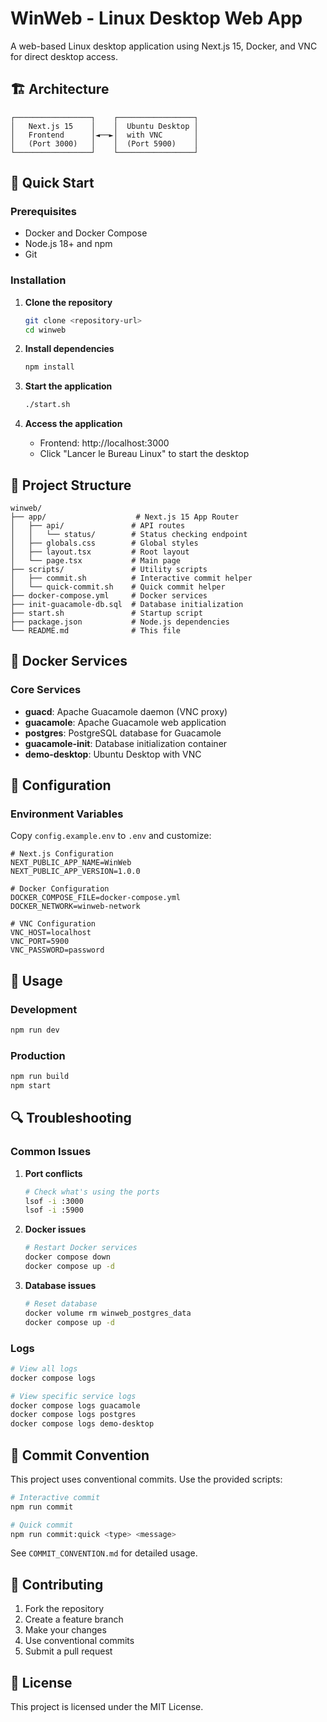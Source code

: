# WinWeb - Linux Desktop Web App

A web-based Linux desktop application using Next.js 15, Docker, and VNC for direct desktop access.

## 🏗️ Architecture

```
┌─────────────────┐    ┌─────────────────┐
│   Next.js 15    │    │  Ubuntu Desktop │
│   Frontend      │◄──►│  with VNC       │
│   (Port 3000)   │    │  (Port 5900)    │
└─────────────────┘    └─────────────────┘
```

## 🚀 Quick Start

### Prerequisites

- Docker and Docker Compose
- Node.js 18+ and npm
- Git

### Installation

1. **Clone the repository**

   ```bash
   git clone <repository-url>
   cd winweb
   ```

2. **Install dependencies**

   ```bash
   npm install
   ```

3. **Start the application**

   ```bash
   ./start.sh
   ```

4. **Access the application**
   - Frontend: http://localhost:3000
   - Click "Lancer le Bureau Linux" to start the desktop

## 📁 Project Structure

```
winweb/
├── app/                    # Next.js 15 App Router
│   ├── api/               # API routes
│   │   └── status/        # Status checking endpoint
│   ├── globals.css        # Global styles
│   ├── layout.tsx         # Root layout
│   └── page.tsx           # Main page
├── scripts/               # Utility scripts
│   ├── commit.sh          # Interactive commit helper
│   └── quick-commit.sh    # Quick commit helper
├── docker-compose.yml     # Docker services
├── init-guacamole-db.sql  # Database initialization
├── start.sh               # Startup script
├── package.json           # Node.js dependencies
└── README.md              # This file
```

## 🐳 Docker Services

### Core Services

- **guacd**: Apache Guacamole daemon (VNC proxy)
- **guacamole**: Apache Guacamole web application
- **postgres**: PostgreSQL database for Guacamole
- **guacamole-init**: Database initialization container
- **demo-desktop**: Ubuntu Desktop with VNC

## 🔧 Configuration

### Environment Variables

Copy `config.example.env` to `.env` and customize:

```env
# Next.js Configuration
NEXT_PUBLIC_APP_NAME=WinWeb
NEXT_PUBLIC_APP_VERSION=1.0.0

# Docker Configuration
DOCKER_COMPOSE_FILE=docker-compose.yml
DOCKER_NETWORK=winweb-network

# VNC Configuration
VNC_HOST=localhost
VNC_PORT=5900
VNC_PASSWORD=password
```

## 🚀 Usage

### Development

```bash
npm run dev
```

### Production

```bash
npm run build
npm start
```

## 🔍 Troubleshooting

### Common Issues

1. **Port conflicts**

   ```bash
   # Check what's using the ports
   lsof -i :3000
   lsof -i :5900
   ```

2. **Docker issues**

   ```bash
   # Restart Docker services
   docker compose down
   docker compose up -d
   ```

3. **Database issues**
   ```bash
   # Reset database
   docker volume rm winweb_postgres_data
   docker compose up -d
   ```

### Logs

```bash
# View all logs
docker compose logs

# View specific service logs
docker compose logs guacamole
docker compose logs postgres
docker compose logs demo-desktop
```

## 📝 Commit Convention

This project uses conventional commits. Use the provided scripts:

```bash
# Interactive commit
npm run commit

# Quick commit
npm run commit:quick <type> <message>
```

See `COMMIT_CONVENTION.md` for detailed usage.

## 🤝 Contributing

1. Fork the repository
2. Create a feature branch
3. Make your changes
4. Use conventional commits
5. Submit a pull request

## 📄 License

This project is licensed under the MIT License.
